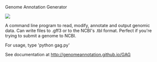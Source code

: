 Genome Annotation Generator

<img src="https://zenodo.org/badge/doi/10.5281/zenodo.10392.png">

A command line program to read, modify, annotate and output genomic data. Can write files to .gff3 or to the NCBI's .tbl format. Perfect if you're trying to submit a genome to NCBI.

For usage, type 'python gag.py'

See documentation at http://genomeannotation.github.io/GAG
